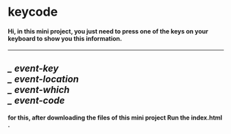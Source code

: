 # keycode
#### Hi, in this mini project, you just need to press one of the keys on your keyboard to show you this information.
---
*_ event-key*    
*_ event-location*    
*_ event-which*    
*_ event-code*    
---
#### for this, after downloading the files of this mini project Run the index.html .